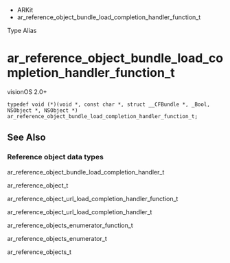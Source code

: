 

- ARKit
-  ar_reference_object_bundle_load_completion_handler_function_t 

Type Alias

# ar_reference_object_bundle_load_completion_handler_function_t

visionOS 2.0+

``` source
typedef void (*)(void *, const char *, struct __CFBundle *, _Bool, NSObject *, NSObject *) ar_reference_object_bundle_load_completion_handler_function_t;
```

## See Also

### Reference object data types

ar_reference_object_bundle_load_completion_handler_t

ar_reference_object_t

ar_reference_object_url_load_completion_handler_function_t

ar_reference_object_url_load_completion_handler_t

ar_reference_objects_enumerator_function_t

ar_reference_objects_enumerator_t

ar_reference_objects_t

